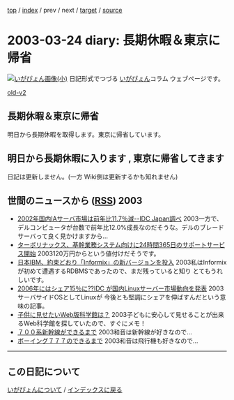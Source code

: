 [top](https://igapyon.github.io/diary/) 
 / [index](https://igapyon.github.io/diary/2003/index.html) 
 / prev 
 / next 
 / [target](https://igapyon.github.io/diary/2003/ig030324.html) 
 / [source](https://github.com/igapyon/diary/blob/gh-pages/2003/ig030324.html.src.md) 

2003-03-24 diary: 長期休暇＆東京に帰省
=====================================================================================================
[![いがぴょん画像(小)](https://igapyon.github.io/diary/images/iga200306s.jpg "いがぴょん")](https://igapyon.github.io/diary/memo/memoigapyon.html) 日記形式でつづる [いがぴょん](https://igapyon.github.io/diary/memo/memoigapyon.html)コラム ウェブページです。

[old-v2](ig030324-orig.html)

## 長期休暇＆東京に帰省

明日から長期休暇を取得します。東京に帰省しています。


## 明日から長期休暇に入ります , 東京に帰省してきます

日記は更新しません。(一方 Wiki側は更新するかも知れません)

## 世間のニュースから ([RSS](ig030324-news.xml)) 2003

* [2002年国内IAサーバ市場は前年比11.7％減--IDC Japan調べ](http://www.zdnet.co.jp/enterprise/0303/19/epn14.html)  2003一方で、デルコンピュータが台数で前年比12.0%成長なのだそうな。デルのブレードサーバって良く見かけますから…
* [ターボリナックス、基幹業務システム向けに24時間365日のサポートサービス開始](http://biztech.nikkeibp.co.jp/wcs/leaf/CID/onair/biztech/comp/235380)  2003120万円からという値付けだそうです。
* [日本IBM、約束どおり「Informix」の新バージョンを投入](http://www.zdnet.co.jp/enterprise/0303/12/epn20.html)  2003私はInformixが初めて遭遇するRDBMSであったので、まだ残っていると知り とてもうれしいです。
* [2006年にはシェア15％に??IDC が国内Linuxサーバー市場動向を発表](http://japan.internet.com/linuxtoday/20030319/5.html)  2003サーバサイドOSとしてLinuxが 今後とも堅調にシェアを伸ばすんだという意味の記事。
* [子供に見せたいWeb版科学館は？](http://slashdot.jp/article.pl?sid=03/03/22/1344234&topic=27)  2003子どもに安心して見せることが出来るWeb科学館を探していたので、すぐにメモ！
* [７００系新幹線ができるまで](http://sc-smn.jst.go.jp/8/bangumi.asp?i_series_code=B010602&i_renban_code=004)  2003和音は新幹線が好きなので…
* [ボーイング７７７のできるまで](http://sc-smn.jst.go.jp/8/bangumi.asp?i_series_code=B990602&i_renban_code=001)  2003和音は飛行機も好きなので…


----------------------------------------------------------------------------------------------------

## この日記について
[いがぴょんについて](https://igapyon.github.io/diary/memo/memoigapyon.html) / [インデックスに戻る](https://igapyon.github.io/diary/idxall.html)
